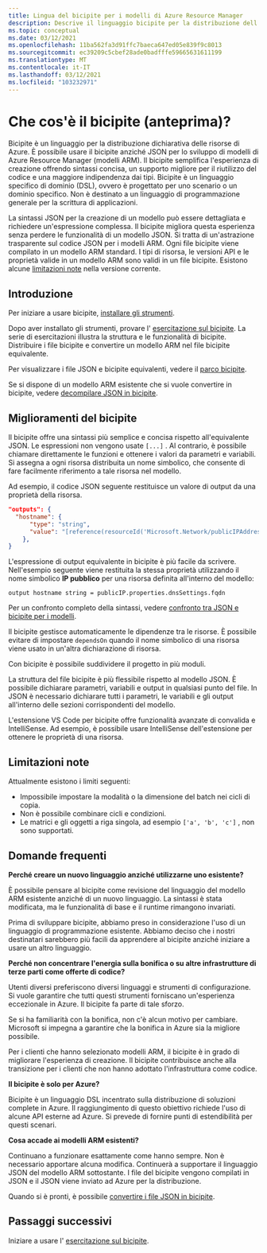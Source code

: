 ```yaml
---
title: Lingua del bicipite per i modelli di Azure Resource Manager
description: Descrive il linguaggio bicipite per la distribuzione dell'infrastruttura in Azure tramite modelli di Azure Resource Manager.
ms.topic: conceptual
ms.date: 03/12/2021
ms.openlocfilehash: 11ba562fa3d91ffc7baeca647ed05e839f9c8013
ms.sourcegitcommit: ec39209c5cbef28ade0badfffe59665631611199
ms.translationtype: MT
ms.contentlocale: it-IT
ms.lasthandoff: 03/12/2021
ms.locfileid: "103232971"
---
```

# <a name="what-is-bicep-preview"></a>Che cos'è il bicipite (anteprima)?

Bicipite è un linguaggio per la distribuzione dichiarativa delle risorse di Azure. È possibile usare il bicipite anziché JSON per lo sviluppo di modelli di Azure Resource Manager (modelli ARM). Il bicipite semplifica l'esperienza di creazione offrendo sintassi concisa, un supporto migliore per il riutilizzo del codice e una maggiore indipendenza dai tipi. Bicipite è un linguaggio specifico di dominio (DSL), ovvero è progettato per uno scenario o un dominio specifico. Non è destinato a un linguaggio di programmazione generale per la scrittura di applicazioni.

La sintassi JSON per la creazione di un modello può essere dettagliata e richiedere un'espressione complessa. Il bicipite migliora questa esperienza senza perdere le funzionalità di un modello JSON. Si tratta di un'astrazione trasparente sul codice JSON per i modelli ARM. Ogni file bicipite viene compilato in un modello ARM standard. I tipi di risorsa, le versioni API e le proprietà valide in un modello ARM sono validi in un file bicipite. Esistono alcune [limitazioni note](#known-limitations) nella versione corrente.

## <a name="get-started"></a>Introduzione

Per iniziare a usare bicipite, [installare gli strumenti](https://github.com/Azure/bicep/blob/main/docs/installing.md).

Dopo aver installato gli strumenti, provare l' [esercitazione sul bicipite](./bicep-tutorial-create-first-bicep.md). La serie di esercitazioni illustra la struttura e le funzionalità di bicipite. Distribuire i file bicipite e convertire un modello ARM nel file bicipite equivalente.

Per visualizzare i file JSON e bicipite equivalenti, vedere il [parco bicipite](https://aka.ms/bicepdemo).

Se si dispone di un modello ARM esistente che si vuole convertire in bicipite, vedere [decompilare JSON in bicipite](compare-template-syntax.md#decompile-json-to-bicep).

## <a name="bicep-improvements"></a>Miglioramenti del bicipite

Il bicipite offre una sintassi più semplice e concisa rispetto all'equivalente JSON. Le espressioni non vengono usate `[...]` . Al contrario, è possibile chiamare direttamente le funzioni e ottenere i valori da parametri e variabili. Si assegna a ogni risorsa distribuita un nome simbolico, che consente di fare facilmente riferimento a tale risorsa nel modello.

Ad esempio, il codice JSON seguente restituisce un valore di output da una proprietà della risorsa.

```json
"outputs": {
  "hostname": {
      "type": "string",
      "value": "[reference(resourceId('Microsoft.Network/publicIPAddresses', variables('publicIPAddressName'))).dnsSettings.fqdn]"
    },
}
```

L'espressione di output equivalente in bicipite è più facile da scrivere. Nell'esempio seguente viene restituita la stessa proprietà utilizzando il nome simbolico **IP pubblico** per una risorsa definita all'interno del modello:

```bicep
output hostname string = publicIP.properties.dnsSettings.fqdn
```

Per un confronto completo della sintassi, vedere [confronto tra JSON e bicipite per i modelli](compare-template-syntax.md).

Il bicipite gestisce automaticamente le dipendenze tra le risorse. È possibile evitare di impostare `dependsOn` quando il nome simbolico di una risorsa viene usato in un'altra dichiarazione di risorsa.

Con bicipite è possibile suddividere il progetto in più moduli.

La struttura del file bicipite è più flessibile rispetto al modello JSON. È possibile dichiarare parametri, variabili e output in qualsiasi punto del file. In JSON è necessario dichiarare tutti i parametri, le variabili e gli output all'interno delle sezioni corrispondenti del modello.

L'estensione VS Code per bicipite offre funzionalità avanzate di convalida e IntelliSense. Ad esempio, è possibile usare IntelliSense dell'estensione per ottenere le proprietà di una risorsa.

## <a name="known-limitations"></a>Limitazioni note

Attualmente esistono i limiti seguenti:

* Impossibile impostare la modalità o la dimensione del batch nei cicli di copia.
* Non è possibile combinare cicli e condizioni.
* Le matrici e gli oggetti a riga singola, ad esempio `['a', 'b', 'c']` , non sono supportati.

## <a name="faq"></a>Domande frequenti

**Perché creare un nuovo linguaggio anziché utilizzarne uno esistente?**

È possibile pensare al bicipite come revisione del linguaggio del modello ARM esistente anziché di un nuovo linguaggio. La sintassi è stata modificata, ma le funzionalità di base e il runtime rimangono invariati.

Prima di sviluppare bicipite, abbiamo preso in considerazione l'uso di un linguaggio di programmazione esistente. Abbiamo deciso che i nostri destinatari sarebbero più facili da apprendere al bicipite anziché iniziare a usare un altro linguaggio.

**Perché non concentrare l'energia sulla bonifica o su altre infrastrutture di terze parti come offerte di codice?**

Utenti diversi preferiscono diversi linguaggi e strumenti di configurazione. Si vuole garantire che tutti questi strumenti forniscano un'esperienza eccezionale in Azure. Il bicipite fa parte di tale sforzo.

Se si ha familiarità con la bonifica, non c'è alcun motivo per cambiare. Microsoft si impegna a garantire che la bonifica in Azure sia la migliore possibile.

Per i clienti che hanno selezionato modelli ARM, il bicipite è in grado di migliorare l'esperienza di creazione. Il bicipite contribuisce anche alla transizione per i clienti che non hanno adottato l'infrastruttura come codice.

**Il bicipite è solo per Azure?**

Bicipite è un linguaggio DSL incentrato sulla distribuzione di soluzioni complete in Azure. Il raggiungimento di questo obiettivo richiede l'uso di alcune API esterne ad Azure. Si prevede di fornire punti di estendibilità per questi scenari.

**Cosa accade ai modelli ARM esistenti?**

Continuano a funzionare esattamente come hanno sempre. Non è necessario apportare alcuna modifica. Continuerà a supportare il linguaggio JSON del modello ARM sottostante. I file del bicipite vengono compilati in JSON e il JSON viene inviato ad Azure per la distribuzione.

Quando si è pronti, è possibile [convertire i file JSON in bicipite](compare-template-syntax.md#decompile-json-to-bicep).

## <a name="next-steps"></a>Passaggi successivi

Iniziare a usare l' [esercitazione sul bicipite](./bicep-tutorial-create-first-bicep.md).
